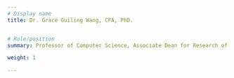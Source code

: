 ```yaml
---
# Display name
title: Dr. Grace Guiling Wang, CFA, PhD.


# Role/position
summary: Professor of Computer Science, Associate Dean for Research of the Yingwu College of Computing, Joint appointment with School of Management

weight: 1

---
```


